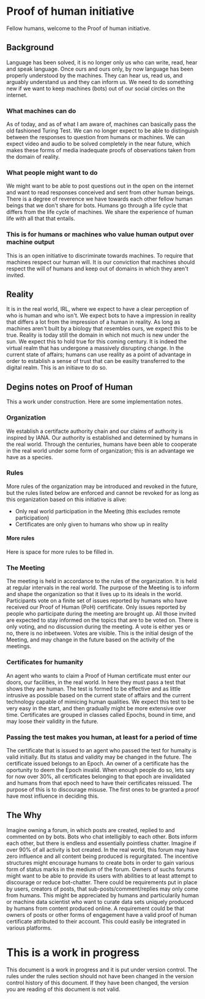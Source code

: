 # Proof of human initiative

Fellow humans, welcome to the Proof of human initiative.

## Background

Language has been solved, it is no longer only us who can write, read, hear and speak language.
Once ours and ours only, by now language has been properly understood
by the machines. They can hear us, read us, and arguably understand us and they can inform us. 
We need to do something new if we want to keep machines (bots) out of our
social circles on the internet.

### What machines can do

As of today, and as of what I am aware of, machines can basically pass the old fashioned Turing Test.
We can no longer expect to be able to distinguish between the responses to question from humans or machines.
We can expect video and audio to be solved completely in the near future, which makes
these forms of media inadequate proofs of observations taken from the domain of reality.

### What people might want to do

We might want to be able to post questions out in the open on the internet and want to
read responses conceived and sent from other human beings. There is a degree of reverence we have
towards each other fellow human beings that we don't share for bots.
Humans go through a life cycle that differs from the life cycle of machines.
We share the experience of human life with all that that entails. 

### This is for humans or machines who value human output over machine output

This is an open initiative to discriminate towards machines. To require that machines
respect our human will. It is our conviction that machines should respect the will of humans and
keep out of domains in which they aren't invited.

## Reality

It is in the real world, IRL, where we expect to have a clear perception of who is human and who isn't.
We expect bots to have a impression in reality that differs a lot from the impression of a human
in reality. As long as machines aren't built by a biology that resembles ours, we expect this to be true.
Reality is today still the domain in which not much is new under the sun. We expect this to hold true
for this coming century. It is indeed the virtual realm that has undergone a massively disrupting change.
In the current state of affairs; humans can use reality as a point of advantage in order to establish a
sense of trust that can be easilty transferred to the digital realm. This is an initiave to do so.

## Degins notes on Proof of Human 

This a work under construction. Here are some implementation notes.

### Organization

We establish a certifacte authority chain and our claims of authority is inspired by IANA.
Our authority is established and determined by humans in the real world.
Through the centuries, humans have been able to cooperate in the real world under some form
of organization; this is an advantage we have as a species.

### Rules

More rules of the organization may be introduced and revoked in the future, but the rules listed below are
enforced and cannot be revoked for as long as this organization based on this initiative is alive:

* Only real world participation in the Meeting (this excludes remote participation)
* Certificates are only given to humans who show up in reality

#### More rules

Here is space for more rules to be filled in.

### The Meeting

The meeting is held in accordance to the rules of the organization.
It is held at regular intervals in the real world. The purpose of the Meeting is to inform and shape the
organization so that it lives up to its ideals in the world.
Participants vote on a finite set of issues reported by humans who have received our Proof of Human (PoH) certificate.
Only issues reported by people who participate during the meeting are brought up.
All those invited are expected to stay informed on the topics that are to be voted on.
There is only voting, and no discussion during the meeting.
A vote is either yes or no, there is no inbetween. Votes are visible. This is the initial design
of the Meeting, and may change in the future based on the activity of the meetings.

### Certificates for humanity

An agent who wants to claim a Proof of Human certificate must enter our doors, our facilities, in the
real world. In here they must pass a test that shows they are human. The test is formed to be effective and
as little intrusive as possible based on the current state of affairs and the current technology capable of
mimicing human qualities. We expect this test to be very easy in the start, and then gradually might be more
extensive over time. Certificates are grouped in classes called Epochs, bound in time, and may loose their validity in
the future.

### Passing the test makes you human, at least for a period of time

The certificate that is issued to an agent who passed the test for humaity is valid initially.
But its status and validity may be changed in the future. The certificate issued belongs to an Epoch.
An owner of a certificate has the oportunity to deem the Epoch invalid. When enough people do so, lets say for now over 30%,
all certificates belonging to that epoch are invalidated and humans from that epoch need to have their certificates reissued.
The purpose of this is to discourage misuse. The first ones to be granted a proof have most influence in deciding this.

## The Why 

Imagine owning a forum, in which posts are created, replied to and commented on by bots. Bots who chat intelligibly to each
other. Bots inform each other, but there is endless and essentially pointless chatter. Imagine if over 90% of all activity
is bot created. In the real world, this forum may have zero influence and all content being produced is regurgitated.
The incentive structures might encourage humans to create bots in order to gain various form of status marks in the medium
of the forum. Owners of suchs forums might want to be able to provide its users with abilities to at least attempt to
discourage or reduce bot-chatter. There could be requirements put in place by users, creators of posts, that
sub-posts/comment/replies may only come from humans.
This might be appreciated by humans and particularily human or machine data scientist who want to curate data sets
uniquely produced by humans from content produced online.
A requirement could be that owners of posts or other forms of engagement have a valid proof of human certificate attributed
to their account. This could easily be integrated in various platforms.

# This is a work in progress

This document is a work in progress and it is put under version control. The rules under the rules section should not have been
changed in the version control history of this document. If they have been changed, the version you are reading of this document is not valid.

